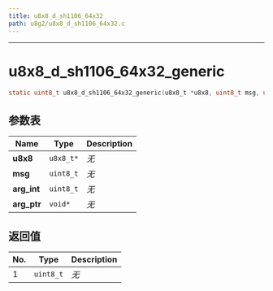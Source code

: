 ```yaml
---
title: u8x8_d_sh1106_64x32
path: u8g2/u8x8_d_sh1106_64x32.c
---
```

--------------------------------------------------
# u8x8_d_sh1106_64x32_generic

```c
static uint8_t u8x8_d_sh1106_64x32_generic(u8x8_t *u8x8, uint8_t msg, uint8_t arg_int, void *arg_ptr)
```


## 参数表

Name | Type | Description
-----|------|--------------
**u8x8**|`u8x8_t*`| *无*
**msg**|`uint8_t`| *无*
**arg_int**|`uint8_t`| *无*
**arg_ptr**|`void*`| *无*

## 返回值

No. | Type | Description
----|------|--------------
1 |`uint8_t`| *无*


